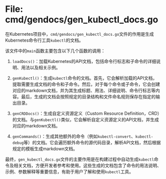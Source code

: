 # File: cmd/gendocs/gen_kubectl_docs.go

在Kubernetes项目中，`cmd/gendocs/gen_kubectl_docs.go`文件的作用是生成Kubernetes命令行工具`kubectl`的文档。

该文件中的`main`函数主要包含以下几个函数的调用：

1. `loadDocs()`：加载Kubernetes的API文档，包括命令行标志和子命令的详细说明、用法以及相关示例。

2. `genKubectl()`：生成`kubectl`命令的文档。首先，它会解析加载的API文档，提取需要生成文档的命令和子命令。然后，对于每个命令或子命令，它会创建对应的markdown文档，并为其生成标题、用法、详细说明、命令行标志等内容。最后，生成的文档会按照规定的目录结构和文件命名规则保存在指定的输出目录。

3. `genCRDDocs()`：生成自定义资源定义（Custom Resource Definition，CRD）的文档。与`genKubectl()`类似，它会解析自定义资源定义的API文档，并生成对应的markdown文档。

4. `genCommands()`：生成其他额外的命令（例如`kubectl-convert`、`kubectl-debug`等）的文档。它会遍历额外命令的源代码目录，解析API文档，然后根据规定的模板生成markdown文档。

最终，`gen_kubectl_docs.go`文件的主要作用是在构建过程中自动生成`kubectl`命令及相关文档，方便开发者参考和使用。这些生成的文档包含了命令的用法说明、示例、参数解释等重要信息，有助于用户了解和使用`kubectl`工具。

